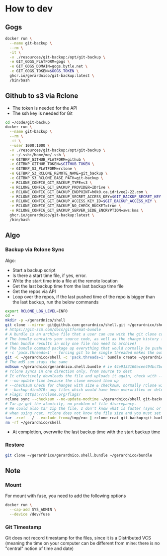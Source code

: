 # How to dev



## Gogs

```bash
docker run \
  --name git-backup \
  --rm \
  -it \
  -v ./resources/git-backup:/opt/git-backup \
  -e GIT_GOGS_PLATFORM=gogs \
  -e GIT_GOGS_DOMAIN=gogs.bytle.net \
  -e GIT_GOGS_TOKEN=$GOGS_TOKEN \
  ghcr.io/gerardnico/git-backup:latest \
  /bin/bash
```

## Github to s3 via Rclone

* The token is needed for the API
* The ssh key is needed for Git

```bash
cd ~/code/git-backup
docker run \
  --name git-backup \
  --rm \
  -it \
  --user 1000:1000 \
  -v ./resources/git-backup:/opt/git-backup \
  -v ~/.ssh:/home/me/.ssh \
  -e GITBKP_GITHUB_PLATFORM=github \
  -e GITBKP_GITHUB_TOKEN=$GITHUB_TOKEN \
  -e GITBKP_S3_PLATFORM=rclone \
  -e GITBKP_S3_RCLONE_REMOTE_NAME=git_backup \
  -e GITBKP_S3_RCLONE_BASE_PATH=git-backup \
  -e RCLONE_CONFIG_GIT_BACKUP_TYPE=s3 \
  -e RCLONE_CONFIG_GIT_BACKUP_PROVIDER=IDrive \
  -e RCLONE_CONFIG_GIT_BACKUP_ENDPOINT=h0k0.ca.idrivee2-22.com \
  -e RCLONE_CONFIG_GIT_BACKUP_SECRET_ACCESS_KEY=$GIT_BACKUP_SECRET_KEY \
  -e RCLONE_CONFIG_GIT_BACKUP_ACCESS_KEY_ID=$GIT_BACKUP_ACCESS_KEY \
  -e RCLONE_CONFIG_GIT_BACKUP_NO_CHECK_BUCKET=true \
  -e RCLONE_CONFIG_GIT_BACKUP_SERVER_SIDE_ENCRYPTION=aws:kms \
  ghcr.io/gerardnico/git-backup:latest \
  /bin/bash
```



## Algo

### Backup via Rclone Sync

Algo:
* Start a backup script
* Is there a start time file, if yes, error.
* Write the start time into a file at the remote location
* Get the last backup time from the last backup time file
* Get the repos via API
* Loop over the repos, if the last pushed time of the repo is bigger than the last backup, run the below commands
```bash
export RCLONE_LOG_LEVEL=INFO
cd ~
mkdir -p ~/gerardnico/shell
git clone --mirror git@github.com:gerardnico/shell.git ~/gerardnico/shell
# https://git-scm.com/docs/gitformat-bundle
# A bundle is an archive file that a user can use with the git clone command to create a local repository.
# The bundle contains your source code, as well as the change history for the commits and branches that you reference during the bundle creation step 
# then bundle results in only one file (no need to archive)
# The bundle command package up everything that would normally be pushed over the wire with a git push
# -c 'pack.threads=1' - forcing git to be single threaded makes the output deterministic.
git -C ~/gerardnico/shell -c 'pack.threads=1' bundle create ~/gerardnico/gerardnico.shell.bundle --all
# The md5 sum stays the same
md5sum ~/gerardnico/gerardnico.shell.bundle # ie 44e9133160acee494bc7bdccd30441dd
# rclone syncs in one direction only, from source to dest
# It effectively downloads the file and uploads it again, check with --interactive
# --no-update-time because the clone messed them up
# --checksum Check for changes with size & checksum, normally rclone will look at modification time and size of files to see if they are equal. 
# --backup-dir=DIR: any files which would have been overwritten or deleted are moved in their original hierarchy into this directory
# Flags: https://rclone.org/flags/
rclone sync --checksum --no-update-modtime ~/gerardnico/shell git-backup:git-backup/gerardnico/shell
# Tar.gz get the atomicity, no problem of file discrepancy.
# We could also tar zip the file, I don't know what is faster (sync or tar zip)
# when using rcat, rclone does not know the file size and you must set the correct value.
tar -zcvf - / --exclude-from=/tmp/exc | rclone rcat git-backup:git-backup/data_date "+%Y-%m-%d_%H:%M:%S".tar.gz -v
rm -rf ~/gerardnico/shell
```
* At completion, overwrite the last backup time with the start backup time 


### Restore

```bash
git clone ~/gerardnico/gerardnico.shell.bundle ~/gerardnico/bundle
```


## Note
### Mount

For mount with fuse, you need to add the following options
```bash
docker run \
  --cap-add SYS_ADMIN \
  --device /dev/fuse
```

### Git Timestamp

Git does not record timestamp for the files, since it is a Distributed VCS
(meaning the time on your computer can be different from mine: there is no "central" notion of time and date)